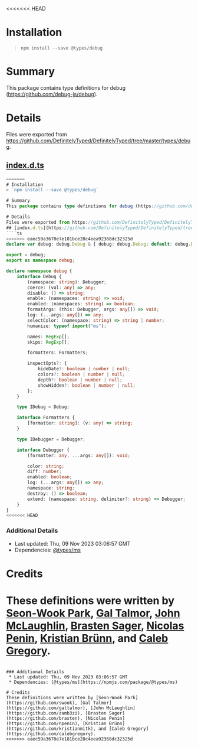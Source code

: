 <<<<<<< HEAD
# Installation
> `npm install --save @types/debug`

# Summary
This package contains type definitions for debug (https://github.com/debug-js/debug).

# Details
Files were exported from https://github.com/DefinitelyTyped/DefinitelyTyped/tree/master/types/debug.
## [index.d.ts](https://github.com/DefinitelyTyped/DefinitelyTyped/tree/master/types/debug/index.d.ts)
````ts
=======
# Installation
> `npm install --save @types/debug`

# Summary
This package contains type definitions for debug (https://github.com/debug-js/debug).

# Details
Files were exported from https://github.com/DefinitelyTyped/DefinitelyTyped/tree/master/types/debug.
## [index.d.ts](https://github.com/DefinitelyTyped/DefinitelyTyped/tree/master/types/debug/index.d.ts)
````ts
>>>>>>> eaec59a3670e7e181bce28c4eea92368dc32325d
declare var debug: debug.Debug & { debug: debug.Debug; default: debug.Debug };

export = debug;
export as namespace debug;

declare namespace debug {
    interface Debug {
        (namespace: string): Debugger;
        coerce: (val: any) => any;
        disable: () => string;
        enable: (namespaces: string) => void;
        enabled: (namespaces: string) => boolean;
        formatArgs: (this: Debugger, args: any[]) => void;
        log: (...args: any[]) => any;
        selectColor: (namespace: string) => string | number;
        humanize: typeof import("ms");

        names: RegExp[];
        skips: RegExp[];

        formatters: Formatters;

        inspectOpts?: {
            hideDate?: boolean | number | null;
            colors?: boolean | number | null;
            depth?: boolean | number | null;
            showHidden?: boolean | number | null;
        };
    }

    type IDebug = Debug;

    interface Formatters {
        [formatter: string]: (v: any) => string;
    }

    type IDebugger = Debugger;

    interface Debugger {
        (formatter: any, ...args: any[]): void;

        color: string;
        diff: number;
        enabled: boolean;
        log: (...args: any[]) => any;
        namespace: string;
        destroy: () => boolean;
        extend: (namespace: string, delimiter?: string) => Debugger;
    }
}
<<<<<<< HEAD

````

### Additional Details
 * Last updated: Thu, 09 Nov 2023 03:06:57 GMT
 * Dependencies: [@types/ms](https://npmjs.com/package/@types/ms)

# Credits
These definitions were written by [Seon-Wook Park](https://github.com/swook), [Gal Talmor](https://github.com/galtalmor), [John McLaughlin](https://github.com/zamb3zi), [Brasten Sager](https://github.com/brasten), [Nicolas Penin](https://github.com/npenin), [Kristian Brünn](https://github.com/kristianmitk), and [Caleb Gregory](https://github.com/calebgregory).
=======

````

### Additional Details
 * Last updated: Thu, 09 Nov 2023 03:06:57 GMT
 * Dependencies: [@types/ms](https://npmjs.com/package/@types/ms)

# Credits
These definitions were written by [Seon-Wook Park](https://github.com/swook), [Gal Talmor](https://github.com/galtalmor), [John McLaughlin](https://github.com/zamb3zi), [Brasten Sager](https://github.com/brasten), [Nicolas Penin](https://github.com/npenin), [Kristian Brünn](https://github.com/kristianmitk), and [Caleb Gregory](https://github.com/calebgregory).
>>>>>>> eaec59a3670e7e181bce28c4eea92368dc32325d
